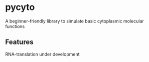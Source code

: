 # pycyto
A beginner-friendly library to simulate basic cytoplasmic molecular functions

## Features
RNA-translation under development


